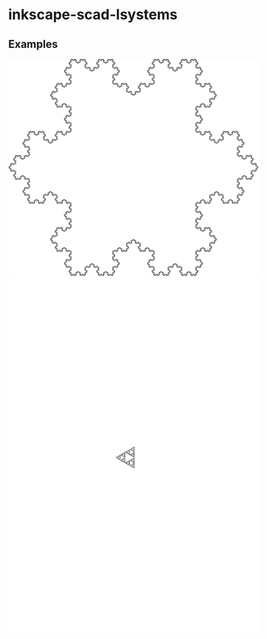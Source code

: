 inkscape-scad-lsystems
======================

Examples
--------
![Koch Island](https://raw.githubusercontent.com/bradleybossard/inkscape-scad-lsystems/master/koch-island/koch_island.svg)<br>
![Sierpenski Triangle](https://raw.githubusercontent.com/bradleybossard/inkscape-scad-lsystems/master/sierpenski-triangle/sierpenski_triangle.svg)
